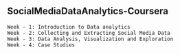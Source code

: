 ## SocialMediaDataAnalytics-Coursera
```
Week - 1: Introduction to Data analytics
Week - 2: Collecting and Extracting Social Media Data
Week - 3: Data Analysis, Visualization and Exploration
Week - 4: Case Studies
```
